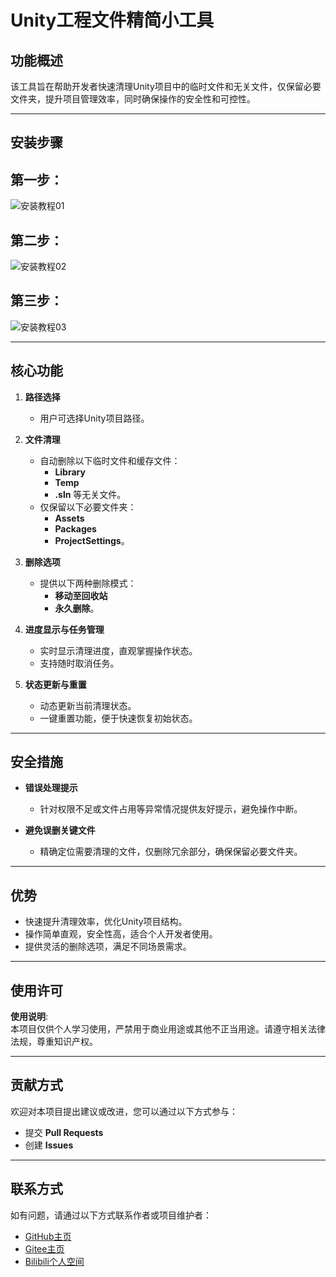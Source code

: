 # Unity工程文件精简小工具

## **功能概述**

该工具旨在帮助开发者快速清理Unity项目中的临时文件和无关文件，仅保留必要文件夹，提升项目管理效率，同时确保操作的安全性和可控性。

---

## **安装步骤**

## **第一步：**

![安装教程01](https://github.com/user-attachments/assets/0cd458a4-e9b8-445c-9ce6-96da9e0ade4a)

## **第二步：**

![安装教程02](https://github.com/user-attachments/assets/4d4a9077-d0aa-4760-b329-d31affa4848f)

## **第三步：**

![安装教程03](https://github.com/user-attachments/assets/5b825b75-f435-4377-9e76-bcb7f36e25ad)

---

## **核心功能**

1. **路径选择**  
   - 用户可选择Unity项目路径。

2. **文件清理**  
   - 自动删除以下临时文件和缓存文件：  
     - **Library**  
     - **Temp**  
     - **.sln** 等无关文件。  
   - 仅保留以下必要文件夹：  
     - **Assets**  
     - **Packages**  
     - **ProjectSettings**。

3. **删除选项**  
   - 提供以下两种删除模式：  
     - **移动至回收站**  
     - **永久删除**。

4. **进度显示与任务管理**  
   - 实时显示清理进度，直观掌握操作状态。  
   - 支持随时取消任务。

5. **状态更新与重置**  
   - 动态更新当前清理状态。  
   - 一键重置功能，便于快速恢复初始状态。

---

## **安全措施**

- **错误处理提示**  
  - 针对权限不足或文件占用等异常情况提供友好提示，避免操作中断。

- **避免误删关键文件**  
  - 精确定位需要清理的文件，仅删除冗余部分，确保保留必要文件夹。

---

## **优势**

- 快速提升清理效率，优化Unity项目结构。  
- 操作简单直观，安全性高，适合个人开发者使用。  
- 提供灵活的删除选项，满足不同场景需求。

---

## **使用许可**

**使用说明**:  
本项目仅供个人学习使用，严禁用于商业用途或其他不正当用途。请遵守相关法律法规，尊重知识产权。

---

## **贡献方式**

欢迎对本项目提出建议或改进，您可以通过以下方式参与：  

- 提交 **Pull Requests**  
- 创建 **Issues**

---

## **联系方式**

如有问题，请通过以下方式联系作者或项目维护者：  

- [GitHub主页](https://github.com/XiaoHer001)  
- [Gitee主页](https://gitee.com/XiaoHer001)  
- [Bilibili个人空间](https://space.bilibili.com/454661397?spm_id_from=333.1007.0.0)
